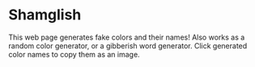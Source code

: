 # Shamglish
This web page generates fake colors and their names!
Also works as a random color generator, or a gibberish word generator.
Click generated color names to copy them as an image.
